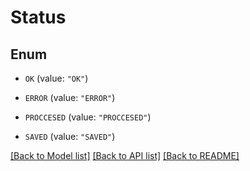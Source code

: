 # Status

## Enum


* `OK` (value: `"OK"`)

* `ERROR` (value: `"ERROR"`)

* `PROCCESED` (value: `"PROCCESED"`)

* `SAVED` (value: `"SAVED"`)


[[Back to Model list]](../README.md#documentation-for-models) [[Back to API list]](../README.md#documentation-for-api-endpoints) [[Back to README]](../README.md)


